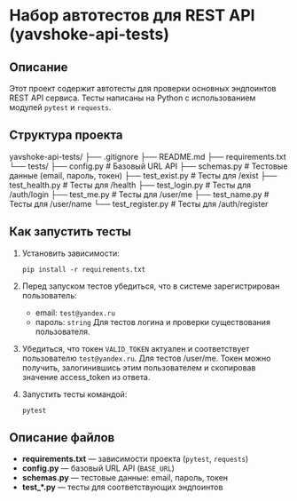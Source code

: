 # Набор автотестов для REST API (yavshoke-api-tests)

## Описание

Этот проект содержит автотесты для проверки основных эндпоинтов REST API сервиса. Тесты написаны на Python с использованием модулей `pytest` и `requests`.

## Структура проекта

yavshoke-api-tests/
├── .gitignore
├── README.md
├── requirements.txt
└── tests/
    ├── config.py         # Базовый URL API
    ├── schemas.py        # Тестовые данные (email, пароль, токен)
    ├── test_exist.py     # Тесты для /exist
    ├── test_health.py    # Тесты для /health
    ├── test_login.py     # Тесты для /auth/login
    ├── test_me.py        # Тесты для /user/me
    ├── test_name.py      # Тесты для /user/name
    └── test_register.py  # Тесты для /auth/register


## Как запустить тесты

1. Установить зависимости:
    ```
    pip install -r requirements.txt
    ```

2. Перед запуском тестов убедиться, что в системе зарегистрирован пользователь:
    - email: `test@yandex.ru`
    - пароль: `string`
Для тестов логина и проверки существования пользователя.

3. Убедиться, что токен `VALID_TOKEN` актуален и соответствует пользователю `test@yandex.ru`. Для тестов /user/me.
Токен можно получить, залогинившись этим пользователем и скопировав значение access_token из ответа.

4. Запустить тесты командой:
    ```
    pytest
    ```

## Описание файлов

- **requirements.txt** — зависимости проекта (`pytest`, `requests`)
- **config.py** — базовый URL API (`BASE_URL`)
- **schemas.py** — тестовые данные: email, пароль, токен
- **test_*.py** — тесты для соответствующих эндпоинтов

